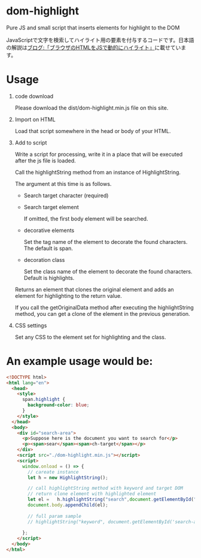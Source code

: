 # dom-highlight
Pure JS and small script that inserts elements for highlight to the DOM

JavaScriptで文字を検索してハイライト用の要素を付与するコードです。日本語の解説は[ブログ:「ブラウザのHTMLをJSで動的にハイライト」](https://nanbu.marune205.net/2022/12/html-highlight-with.html?m=1)に載せています。


# Usage

1. code download

   Please download the dist/dom-highlight.min.js file on this site.

2. Import on HTML

   Load that script somewhere in the head or body of your HTML.

3. Add to script

   Write a script for processing, write it in a place that will be executed after the js file is loaded.

   Call the highlightString method from an instance of HighlightString.

   The argument at this time is as follows.

   - Search target character (required)
   - Search target element
  
      If omitted, the first body element will be searched.

   - decorative elements
   
      Set the tag name of the element to decorate the found characters. The default is span.
      
   - decoration class

      Set the class name of the element to decorate the found characters. Default is highlights.

   Returns an element that clones the original element and adds an element for highlighting to the return value.

   If you call the getOriginalData method after executing the highlightString method, you can get a clone of the element in the previous generation.

4. CSS settings

     Set any CSS to the element set for highlighting and the class.

# An example usage would be:

```html
<!DOCTYPE html>
<html lang="en">
  <head>
    <style>
      span.highlight {
        background-color: blue;
      }
    </style>
  </head>
  <body>
    <div id="search-area">
      <p>Suppose here is the document you want to search for</p>
      <p><span>sear</span><span>ch-target</span></p>
    </div>
    <script src="./dom-highlight.min.js"></script>
    <script>
      window.onload = () => {
        // careate instance
        let h = new HighlightString();

        // call highlightString method with keyword and target DOM
        // return clone element with highlighted element
        let el =   h.highlightString("search",document.getElementById("search-area"));
        document.body.appendChild(el);
        
        // full param sample
        // highlightString("keyword", document.getElementById('search-area'), "span", "require-highlight");
     
      };
    </script>
  </body>
</html>
```
